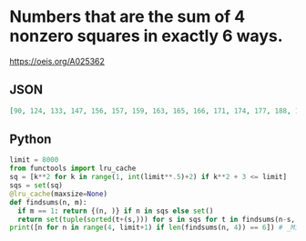 # Numbers that are the sum of 4 nonzero squares in exactly 6 ways\.
https://oeis.org/A025362
## JSON
```JSON
[90, 124, 133, 147, 156, 157, 159, 163, 165, 166, 171, 174, 177, 188, 193, 201, 203, 205, 219, 239, 241, 249, 254, 260, 284, 293, 299, 329, 341, 360, 496, 624, 664, 696, 752, 1016, 1040, 1136, 1440, 1984, 2496, 2656, 2784, 3008, 4064, 4160, 4544, 5760, 7936]
```
## Python
```Python
limit = 8000
from functools import lru_cache
sq = [k**2 for k in range(1, int(limit**.5)+2) if k**2 + 3 <= limit]
sqs = set(sq)
@lru_cache(maxsize=None)
def findsums(n, m):
  if m == 1: return {(n, )} if n in sqs else set()
  return set(tuple(sorted(t+(s,))) for s in sqs for t in findsums(n-s, m-1))
print([n for n in range(4, limit+1) if len(findsums(n, 4)) == 6]) # _Michael S. Branicky_, Apr 20 2021
```
